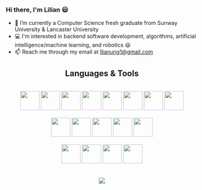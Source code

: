 ### Hi there, I'm Lilian 😃

- 🔭 I’m currently a Computer Science fresh graduate from Sunway University & Lancaster University
- 💻 I'm interested in backend software development, algorithms, artificial intelligence/machine learning, and robotics 😃
- 📫 Reach me through my email at llianung1@gmail.com

<div align="center">
<h2>Languages & Tools</h2><br>
<img height=50 src="https://cdn.jsdelivr.net/gh/devicons/devicon/icons/python/python-original.svg"/>  <img height=50 src="https://cdn.jsdelivr.net/gh/devicons/devicon/icons/java/java-original.svg"/>  <img height=50 src="https://cdn.jsdelivr.net/gh/devicons/devicon/icons/scala/scala-plain-wordmark.svg" /> <img height=50 src="https://cdn.jsdelivr.net/gh/devicons/devicon/icons/javascript/javascript-original.svg" />  <img height=50 src="https://cdn.jsdelivr.net/gh/devicons/devicon/icons/html5/html5-original.svg" />  <img height=50 src="https://cdn.jsdelivr.net/gh/devicons/devicon/icons/php/php-plain.svg" /> <img height=50 src="https://cdn.jsdelivr.net/gh/devicons/devicon/icons/css3/css3-original.svg" />  <img height=50 src="https://cdn.jsdelivr.net/gh/devicons/devicon/icons/mysql/mysql-original-wordmark.svg" />
<br><br>
<img height=50 src="https://cdn.jsdelivr.net/gh/devicons/devicon/icons/opencv/opencv-original-wordmark.svg" />  <img height=50 src="https://cdn.jsdelivr.net/gh/devicons/devicon/icons/pandas/pandas-original-wordmark.svg" />  <img height=50 src="https://cdn.jsdelivr.net/gh/devicons/devicon/icons/numpy/numpy-original-wordmark.svg" />  <img height=50 src="https://cdn.jsdelivr.net/gh/devicons/devicon/icons/arduino/arduino-original-wordmark.svg" />   <img height=50 src="https://cdn.jsdelivr.net/gh/devicons/devicon/icons/ubuntu/ubuntu-plain-wordmark.svg" />
<br><br>
<img height=50 src="https://cdn.jsdelivr.net/gh/devicons/devicon/icons/figma/figma-original.svg" />  <img height=50 src="https://cdn.jsdelivr.net/gh/devicons/devicon/icons/canva/canva-original.svg"/>  <img height=50 src="https://cdn.jsdelivr.net/gh/devicons/devicon/icons/photoshop/photoshop-plain.svg" />  <img height=50 src="https://cdn.jsdelivr.net/gh/devicons/devicon/icons/premierepro/premierepro-original.svg" />
</div>  
<br><br>
<div align="center">
<!--Statistics-->
<img src="https://github-readme-stats.vercel.app/api?username=mintchococookies&show_icons=true"/>
</div>  
